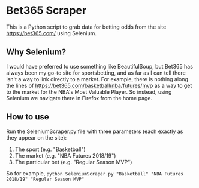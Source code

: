 # Bet365 Scraper

This is a Python script to grab data for betting odds from the site https://bet365.com/ using Selenium.

## Why Selenium?

I would have preferred to use something like BeautifulSoup, but Bet365 has always been my go-to site for sportsbetting, and as far as I can tell there isn't a way to link directly to a market. For example, there is nothing along the lines of https://bet365.com/basketball/nba/futures/mvp as a way to get to the market for the NBA's Most Valuable Player. So instead, using Selenium we navigate there in Firefox from the home page.

## How to use

Run the SeleniumScraper.py file with three parameters (each exactly as they appear on the site):
1) The sport (e.g. "Basketball")
2) The market (e.g. "NBA Futures 2018/19")
3) The particular bet (e.g. "Regular Season MVP")

So for example,
``` python SeleniumScraper.py "Basketball" "NBA Futures 2018/19" "Regular Season MVP" ```
